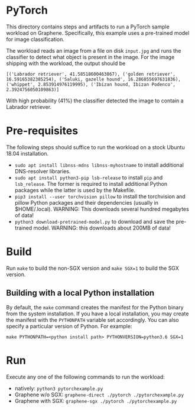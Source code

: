 # PyTorch

This directory contains steps and artifacts to run a PyTorch sample workload on
Graphene. Specifically, this example uses a pre-trained model for image
classification.

The workload reads an image from a file on disk `input.jpg` and runs the
classifier to detect what object is present in the image. For the image shipping
with the workload, the output should be

```
[('Labrador retriever', 41.58518600463867), ('golden retriever', 16.59165382385254), ('Saluki, gazelle hound', 16.286855697631836), ('whippet', 2.853914976119995), ('Ibizan hound, Ibizan Podenco', 2.3924756050109863)]
```

With high probability (41%) the classifier detected the image to contain a
Labrador retriever.

# Pre-requisites

The following steps should suffice to run the workload on a stock Ubuntu 18.04
installation.

- `sudo apt install libnss-mdns libnss-myhostname` to install additional
  DNS-resolver libraries.
- `sudo apt install python3-pip lsb-release` to install `pip` and `lsb_release`.
  The former is required to install additional Python packages while the latter
is used by the Makefile.
- `pip3 install --user torchvision pillow` to install the torchvision and pillow
  Python packages and their dependencies (usually in $HOME/.local). WARNING:
This downloads several hundred megabytes of data!
- `python3 download-pretrained-model.py` to download and save the pre-trained
  model.  WARNING: this downloads about 200MB of data!

# Build

Run `make` to build the non-SGX version and `make SGX=1` to build the SGX
version.

## Building with a local Python installation

By default, the `make` command creates the manifest for the Python binary from
the system installation. If you have a local installation, you may create the
manifest with the `PYTHONPATH` variable set accordingly. You can also specify a
particular version of Python. For example:

```
make PYTHONPATH=<python install path> PYTHONVERSION=python3.6 SGX=1
```

# Run

Execute any one of the following commands to run the workload:

- natively: `python3 pytorchexample.py`
- Graphene w/o SGX: `graphene-direct ./pytorch ./pytorchexample.py`
- Graphene with SGX: `graphene-sgx ./pytorch ./pytorchexample.py`

